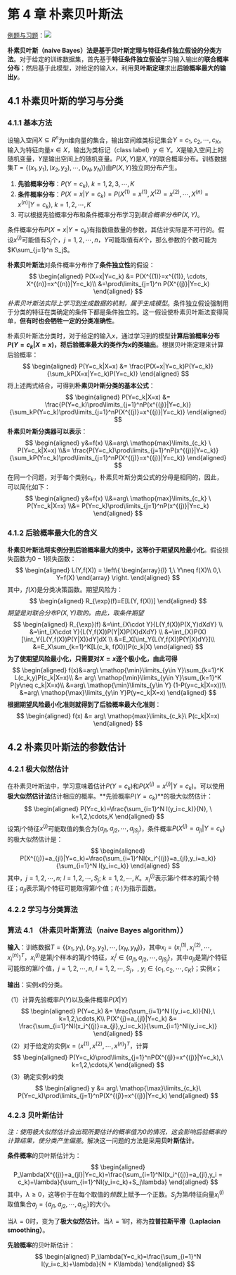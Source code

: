 # 第 4 章 朴素贝叶斯法

[例题与习题](https://github.com/aixiaoairen/StatisticalMachineLearning/blob/master/Codes/4.%E6%9C%B4%E7%B4%A0%E8%B4%9D%E5%8F%B6%E6%96%AF%E6%B3%95.ipynb)：**<a href ="https://github.com/aixiaoairen/StatisticalMachineLearning/blob/master/Codes/4.%E6%9C%B4%E7%B4%A0%E8%B4%9D%E5%8F%B6%E6%96%AF%E6%B3%95.ipynb"><img src="http://qiniu.lianghao.work/markdown/LiangH-StatiticalMachineLearning-blue"></a>**

**朴素贝叶斯（naive Bayes）法是基于贝叶斯定理与特征条件独立假设的分类方法**。对于给定的训练数据集，首先基于**特征条件独立假设**学习输入输出的**联合概率分布**；然后基于此模型，对给定的输入$x$，利用**贝叶斯定理**求出**后验概率最大的输出$y$**。

## 4.1 朴素贝叶斯的学习与分类

### 4.1.1 基本方法

设输入空间$X \subseteq R^n$为$n$维向量的集合，输出空间维类标记集合$Y = {c_1, c_2, \cdots, c_K}$。输入为特征向量$x\in X$，输出为类标记（class label）$y \in Y$。$X$是输入空间上的随机变量，$Y$是输出空间上的随机变量。$P(X,Y)$是$X,Y$的联合概率分布。训练数据集$T=\{(x_1, y_1),(x_2, y_2), \cdots,(x_N, y_N)\}$由$P(X,Y)$独立同分布产生。

1. **先验概率分布**：$P(Y=c_k), \ k=1, 2, 3,\cdots, K$
2. **条件概率分布**：$P(X=x|Y=c_k)=P(X^{(1)}=x^{(1)}, X^{(2)}=x^{(2)}, \cdots, X^{(n)}=x^{(n)}|Y=c_k),\ k=1, 2, \cdots, K$
3. 可以根据先验概率分布和条件概率分布学习到*联合概率分布$P(X,Y)$*。

条件概率分布$P(X=x|Y=c_k)$有指数级数量的参数，其估计实际是不可行的。假设$x^{(j)}$可能值有$S_j$个，$j=1, 2,\cdots,n$，$Y$可能取值有$K$个，那么参数的个数可能为$K\sum_{j=1}^n S_j$。

**朴素贝叶斯法**对条件概率分布作了**条件独立性**的假设：
$$
\begin{aligned}
P(X=x|Y=c_k) &= P(X^{(1)}=x^{(1)}, \cdots, X^{(n)}=x^{(n)}|Y=c_k)\\
&=\prod\limits_{j=1}^n P(X^{(j)}|Y=c_k)
\end{aligned}
$$
*朴素贝叶斯法实际上学习到生成数据的机制，属于生成模型*。条件独立假设强制用于分类的特征在类确定的条件下都是条件独立的。这一假设使朴素贝叶斯法变得简单，**但有时也会牺牲一定的分类准确性**。

朴素贝叶斯法分类时，对于给定的输入$x$，通过学习到的模型**计算后验概率分布$P(Y=c_k|X=x)$，将后验概率最大的类作为$x$的类输出**。根据贝叶斯定理来计算后验概率：
$$
\begin{aligned}
P(Y=c_k|X=x) &= \frac{P(X=x|Y=c_k)P(Y=c_k)}{\sum_kP(X=x|Y=c_k)P(Y=c_k)}
\end{aligned}
$$
将上述两式结合，可得到**朴素贝叶斯分类的基本公式**：
$$
\begin{aligned}
P(Y=c_k|X=x) &= \frac{P(Y=c_k)\prod\limits_{j=1}^nP(x^{(j)}|Y=c_k)}{\sum_kP(Y=c_k)\prod\limits_{j=1}^nP(X^{(j)}=x^{(j)}|Y=c_k)}
\end{aligned}
$$
**朴素贝叶斯分类器可以表示**：
$$
\begin{aligned}
y&=f(x) \\&=arg\ \mathop{max}\limits_{c_k} \ P(Y=c_k|X=x) \\&= \frac{P(Y=c_k)\prod\limits_{j=1}^nP(x^{(j)}|Y=c_k)}{\sum_kP(Y=c_k)\prod\limits_{j=1}^nP(X^{(j)}=x^{(j)}|Y=c_k)}
\end{aligned}
$$
在同一个问题，对于每个类别$c_k$，朴素贝叶斯分类公式的分母是相同的，因此，可以简化如下：
$$
\begin{aligned}
y&=f(x) \\&=arg\ \mathop{max}\limits_{c_k} \ P(Y=c_k|X=x) \\&= P(Y=c_k)\prod\limits_{j=1}^nP(x^{(j)}|Y=c_k)
\end{aligned}
$$

### 4.1.2 后验概率最大化的含义

**朴素贝叶斯法将实例分到后验概率最大的类中，这等价于期望风险最小化**。假设损失函数为$0-1$损失函数：
$$
\begin{aligned}
L(Y,f(X)) = \left\{ \begin{array}{l}
1,\ Y\neq f(X)\\
0,\ Y=f(X)
\end{array} \right.
\end{aligned}
$$
其中，$f(X)$是分类决策函数。期望风险为：
$$
\begin{aligned}
R_{\exp}(f)=E[L(Y, f(X))]
\end{aligned}
$$
*期望是对联合分布$P(X,Y)$取的。由此，取条件期望*
$$
\begin{aligned}
R_{\exp}(f) &=\int_{X\cdot Y}{L(Y,f(X))P(X,Y)dXdY} \\
&=\int_{X\cdot Y}{L(Y,f(X))P(Y|X)P(X)dXdY} \\
&=\int_{X}P(X)[\int_Y{L(Y,f(X))P(Y|X)}dY]dX \\
&=E_X[\int_Y{L(Y,f(X))P(Y|X)dY}]\\
&=E_X\sum_{k=1}^K[L(c_k, f(X))]P(c_k|X)
\end{aligned}
$$
**为了使期望风险最小化，只需要对$X=x$逐个极小化，由此可得**
$$
\begin{aligned}
f(x)&=arg\ \mathop{\min}\limits_{y\in Y}\sum_{k=1}^K L(c_k,y)P(c_k|X=x)\\
&= arg\ \mathop{\min}\limits_{y\in Y}\sum_{k=1}^K P(y\neq c_k|X=x)\\
&=arg\ \mathop{\min}\limits_{y\in Y} (1-P(y=c_k|X=x))\\
&=arg\ \mathop{\max}\limits_{y\in Y}P(y=c_k|X=x)
\end{aligned}
$$
**根据期望风险最小化准则就得到了后验概率最大化准则**：
$$
\begin{aligned}
f(x) &= arg\ \mathop{max}\limits_{c_k}\ P(c_k|X=x)
\end{aligned}
$$

## 4.2 朴素贝叶斯法的参数估计

### 4.2.1 极大似然估计

在朴素贝叶斯法中，学习意味着估计$P(Y=c_k)$和$P(X^{(j)}=x^{(j)}|Y=c_k)$。可以使用**极大似然估计法**估计相应的概率。**先验概率$P(Y=c_k)$**的极大似然估计：
$$
\begin{aligned}
P(Y=c_k)=\frac{\sum_{i=1}^N I(y_i=c_k)}{N}, \ k=1,2,\cdots,K
\end{aligned}
$$
设第$j$个特征$x^{(j)}$可能取值的集合为$\{a_{j1}, a_{j2}, \cdots, a_{jS_j}\}$，条件概率$P(X^{(j)}=a_{jl}|Y=c_k)$的极大似然估计是：
$$
\begin{aligned}
P(X^{(j)}=a_{jl}|Y=c_k)=\frac{\sum_{i=1}^NI(x_i^{(j)}=a_{jl},y_i=a_k)}{\sum_{i=1}^N I(y_i=c_k)}
\end{aligned}
$$
其中，$j=1,2,\cdots,n;\ l=1,2,\cdots,S_j;\ k=1,2,\cdots,K$。$x_i^{(j)}$表示第$i$个样本的第$j$个特征；$a_{jl}$表示第$j$个特征可能取得第$l$个值；$I(\cdot)$为指示函数。

### 4.2.2 学习与分类算法

### 算法 4.1 （朴素贝叶斯算法（naive Bayes algorithm））

**输入**：训练数据$T=\{(x_1,y_1),(x_2, y_2),\cdots,(x_N,y_N)\}$，其中$x_i=(x_i^{(1)},x_i^{(2)},\cdots,x_i^{(n)})^T$，$x_i^{(j)}$是第$j$个样本的第$j$个特征，$x_i^j\in \{a_{j1},a_{j2},\cdots,a_{jS_j}\}$，其中$a_{jl}$是第$j$个特征可能取的第$l$个值，$j=1,2,\cdots,n,\ l=1,2,\cdots,S_j$，$,\ y_i \in\{c_1,c_2,\cdots,c_K\}$；实例$x$；

**输出**：实例$x$的分类。

（1）计算先验概率$P(Y)$以及条件概率$P(X|Y)$
$$
\begin{aligned}
P(Y=c_k) &= \frac{\sum_{i=1}^N I(y_i=c_k)}{N},\ k=1,2,\cdots,K\\
P(X^{j}=a_{jl}|Y=c_k) &= \frac{\sum_{i=1}^NI(x_i^{(j)}=a_{jl},y_i=c_k)}{\sum_{i=1}^NI(y_i=c_k)}
\end{aligned}
$$
（2）对于给定的实例$x=(x^{(1)},x^{(2)},\cdots,x^{(n)})^T$，计算
$$
\begin{aligned}
P(Y=c_k)\prod\limits_{j=1}^nP(X^{(j)}=x^{(j)}|Y=c_k),\ k=1,2,\cdots,K
\end{aligned}
$$
（3）确定实例$x$的类
$$
\begin{aligned}
y &= arg\ \mathop{\max}\limits_{c_k}\ P(Y=c_k)\prod\limits_{j=1}^nP(X^{(j)}=x^{(j)}|Y=c_k)
\end{aligned}
$$

### 4.2.3 贝叶斯估计

*注：使用极大似然估计会出现所要估计的概率值为0的情况，这会影响后验概率的计算结果，使分类产生偏差*。解决这一问题的方法是采用**贝叶斯估计**。

**条件概率**的贝叶斯估计为：
$$
\begin{aligned}
P_\lambda(X^{(j)}=a_{jl}|Y=c_k)=\frac{\sum_{i=1}^NI(x_i^{(j)}=a_{jl},y_i = c_k)+\lambda}{\sum_{i=1}^NI(y_i=c_k)+S_j\lambda}
\end{aligned}
$$
其中，$\lambda\ge0$，这等价于在每个取值的*频数*上赋予一个正数。$S_j$为第$i$特征向量$x_i^{(j)}$取值集合$a_j = \{a_{j1}, a_{j2},\cdots, a_{jS_j}\}$的大小。

当$\lambda=0$时，变为了**极大似然估计**。当$\lambda=1$时，称为**拉普拉斯平滑（Laplacian smoothing）**。

**先验概率**的贝叶斯估计：
$$
\begin{aligned}
P_\lambda(Y=c_k)=\frac{\sum_{i=1}^N I(y_i=c_k)+\lambda}{N + K\lambda}
\end{aligned}
$$
